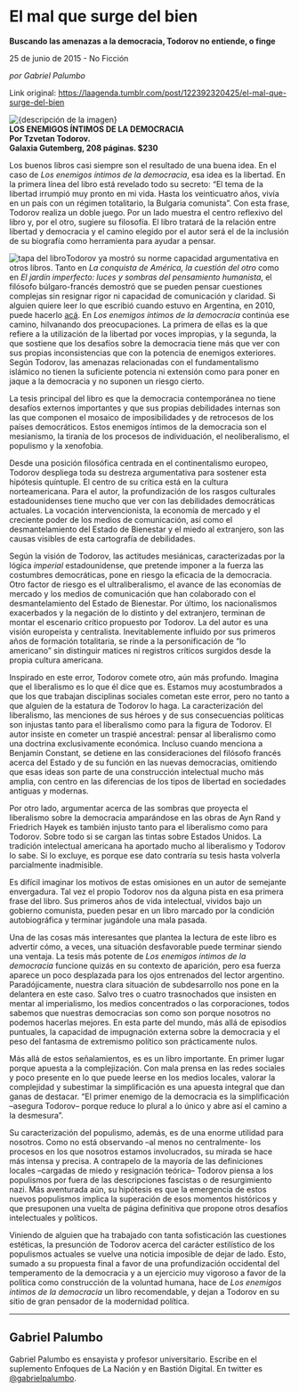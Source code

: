 # El mal que surge del bien

**Buscando las amenazas a la democracia, Todorov no entiende, o finge**

25 de junio de 2015 - No Ficción

_por Gabriel Palumbo_

Link original: https://laagenda.tumblr.com/post/122392320425/el-mal-que-surge-del-bien

![{descripción de la imagen}](https://64.media.tumblr.com/494c458d8c7318dcbbc3ea7cf0e24eb6/tumblr_inline_pk03cwfgEL1t6q87u_640.jpg)  
**LOS ENEMIGOS ÍNTIMOS DE LA DEMOCRACIA  
Por Tzvetan Todorov.  
Galaxia Gutemberg, 208 páginas. $230**

Los buenos libros casi siempre son el resultado de una buena idea. En el caso de *Los enemigos íntimos de la democracia*, esa idea es la libertad. En la primera línea del libro está revelado todo su secreto: “El tema de la libertad irrumpió muy pronto en mi vida. Hasta los veinticuatro años, vivía en un país con un régimen totalitario, la Bulgaria comunista”. Con esta frase, Todorov realiza un doble juego. Por un lado muestra el centro reflexivo del libro y, por el otro, sugiere su filosofía. El libro tratará de la relación entre libertad y democracia y el camino elegido por el autor será el de la inclusión de su biografía como herramienta para ayudar a pensar. 

![tapa del libro](https://64.media.tumblr.com/494c458d8c7318dcbbc3ea7cf0e24eb6/tumblr_inline_pk03cwfgEL1t6q87u_250.jpg)Todorov ya mostró su norme capacidad argumentativa en otros libros. Tanto en *La conquista de América, la cuestión del otro* como en *El jardín imperfecto: luces y sombras del pensamiento humanista*, el filósofo búlgaro-francés demostró que se pueden pensar cuestiones complejas sin resignar rigor ni capacidad de comunicación y claridad. Si alguien quiere leer lo que escribió cuando estuvo en Argentina, en 2010, puede hacerlo [acá](http://elpais.com/diario/2010/12/07/opinion/1291676411_850215.html). En *Los enemigos íntimos de la democracia* continúa ese camino, hilvanando dos preocupaciones. La primera de ellas es la que refiere a la utilización de la libertad por voces impropias, y la segunda, la que sostiene que los desafíos sobre la democracia tiene más que ver con sus propias inconsistencias que con la potencia de enemigos exteriores. Según Todorov, las amenazas relacionadas con el fundamentalismo islámico no tienen la suficiente potencia ni extensión como para poner en jaque a la democracia y no suponen un riesgo cierto.

La tesis principal del libro es que la democracia contemporánea no tiene desafíos externos importantes y que sus propias debilidades internas son las que componen el mosaico de imposibilidades y de retrocesos de los países democráticos. Estos enemigos íntimos de la democracia son el mesianismo, la tiranía de los procesos de individuación, el neoliberalismo, el populismo y la xenofobia.

Desde una posición filosófica centrada en el continentalismo europeo, Todorov despliega toda su destreza argumentativa para sostener esta hipótesis quíntuple. El centro de su crítica está en la cultura norteamericana. Para el autor, la profundización de los rasgos culturales estadounidenses tiene mucho que ver con las debilidades democráticas actuales. La vocación intervencionista, la economía de mercado y el creciente poder de los medios de comunicación, así como el desmantelamiento del Estado de Bienestar y el miedo al extranjero, son las causas visibles de esta cartografía de debilidades.

Según la visión de Todorov, las actitudes mesiánicas, caracterizadas por la lógica *imperial* estadounidense, que pretende imponer a la fuerza las costumbres democráticas, pone en riesgo la eficacia de la democracia. Otro factor de riesgo es el ultraliberalismo, el avance de las economías de mercado y los medios de comunicación que han colaborado con el desmantelamiento del Estado de Bienestar. Por último, los nacionalismos exacerbados y la negación de lo distinto y del extranjero, terminan de montar el escenario crítico propuesto por Todorov. La del autor es una visión europeísta y centralista. Inevitablemente influido por sus primeros años de formación totalitaria, se rinde a la personificación de “lo americano” sin distinguir matices ni registros críticos surgidos desde la propia cultura americana.

Inspirado en este error, Todorov comete otro, aún más profundo. Imagina que el liberalismo es lo que él dice que es. Estamos muy acostumbrados a que los que trabajan disciplinas sociales cometan este error, pero no tanto a que alguien de la estatura de Todorov lo haga. La caracterización del liberalismo, las menciones de sus héroes y de sus consecuencias políticas son injustas tanto para el liberalismo como para la figura de Todorov. El autor insiste en cometer un traspié ancestral: pensar al liberalismo como una doctrina exclusivamente económica. Incluso cuando menciona a Benjamin Constant, se detiene en las consideraciones del filósofo francés acerca del Estado y de su función en las nuevas democracias, omitiendo que esas ideas son parte de una construcción intelectual mucho más amplia, con centro en las diferencias de los tipos de libertad en sociedades antiguas y modernas.

Por otro lado, argumentar acerca de las sombras que proyecta el liberalismo sobre la democracia amparándose en las obras de Ayn Rand y Friedrich Hayek es también injusto tanto para el liberalismo como para Todorov. Sobre todo si se cargan las tintas sobre Estados Unidos. La tradición intelectual americana ha aportado mucho al liberalismo y Todorov lo sabe. Si lo excluye, es porque ese dato contraría su tesis hasta volverla parcialmente inadmisible.

Es difícil imaginar los motivos de estas omisiones en un autor de semejante envergadura. Tal vez el propio Todorov nos da alguna pista en esa primera frase del libro. Sus primeros años de vida intelectual, vividos bajo un gobierno comunista, pueden pesar en un libro marcado por la condición autobiográfica y terminar jugándole una mala pasada.

Una de las cosas más interesantes que plantea la lectura de este libro es advertir cómo, a veces, una situación desfavorable puede terminar siendo una ventaja. La tesis más potente de *Los enemigos íntimos de la democracia* funcione quizás en su contexto de aparición, pero esa fuerza aparece un poco desplazada para los ojos entrenados del lector argentino. Paradójicamente, nuestra clara situación de subdesarrollo nos pone en la delantera en este caso. Salvo tres o cuatro trasnochados que insisten en mentar al imperialismo, los medios concentrados o las corporaciones, todos sabemos que nuestras democracias son como son porque nosotros no podemos hacerlas mejores. En esta parte del mundo, más allá de episodios puntuales, la capacidad de impugnación externa sobre la democracia y el peso del fantasma de extremismo político son prácticamente nulos.

Más allá de estos señalamientos, es es un libro importante. En primer lugar porque apuesta a la complejización. Con mala prensa en las redes sociales y poco presente en lo que puede leerse en los medios locales, valorar la complejidad y subestimar la simplificación es una apuesta integral que dan ganas de destacar. “El primer enemigo de la democracia es la simplificación –asegura Todorov– porque reduce lo plural a lo único y abre así el camino a la desmesura”.  

Su caracterización del populismo, además, es de una enorme utilidad para nosotros. Como no está observando –al menos no centralmente- los procesos en los que nosotros estamos involucrados, su mirada se hace más intensa y precisa. A contrapelo de la mayoría de las definiciones locales –cargadas de miedo y resignación teórica– Todorov piensa a los populismos por fuera de las descripciones fascistas o de resurgimiento nazi. Más aventurada aún, su hipótesis es que la emergencia de estos nuevos populismos implica la superación de esos momentos históricos y que presuponen una vuelta de página definitiva que propone otros desafíos intelectuales y políticos.

Viniendo de alguien que ha trabajado con tanta sofisticación las cuestiones estéticas, la presunción de Todorov acerca del carácter estilístico de los populismos actuales se vuelve una noticia imposible de dejar de lado. Esto, sumado a su propuesta final a favor de una profundización occidental del temperamento de la democracia y a un ejercicio muy vigoroso a favor de la política como construcción de la voluntad humana, hace de *Los enemigos íntimos de la democracia* un libro recomendable, y dejan a Todorov en su sitio de gran pensador de la modernidad política.

  




---

 Gabriel Palumbo
----------------

 Gabriel Palumbo es ensayista y profesor universitario. Escribe en el suplemento Enfoques de La Nación y en Bastión Digital. En twitter es [@gabrielpalumbo](https://twitter.com/gabrielpalumbo).

